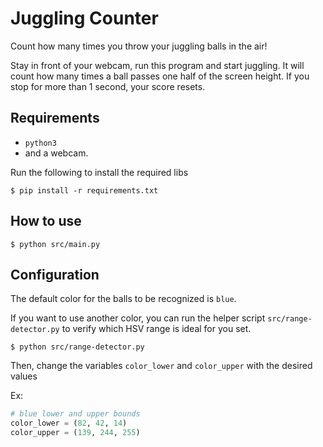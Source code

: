 # Juggling Counter

Count how many times you throw your juggling balls in the air!

Stay in front of your webcam, run this program and start juggling. It will count how many times a ball passes one half of the screen height. If you stop for more than 1 second, your score resets.

## Requirements

- `python3`
- and a webcam.

Run the following to install the required libs

```shell
$ pip install -r requirements.txt
```

## How to use

```shell
$ python src/main.py
```

## Configuration

The default color for the balls to be recognized is `blue`.

If you want to use another color, you can run the helper script `src/range-detector.py` to verify which HSV range is ideal for you set.

```shell
$ python src/range-detector.py
```

Then, change the variables `color_lower` and `color_upper` with the desired values

Ex:
```python
# blue lower and upper bounds
color_lower = (82, 42, 14)
color_upper = (139, 244, 255)
```
